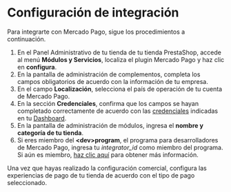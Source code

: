 # Configuración de integración
 
Para integrarte con Mercado Pago, sigue los procedimientos a continuación.
 
1. En el Panel Administrativo de tu tienda de tu tienda PrestaShop, accede al menú **Módulos y Servicios**, localiza el plugin Mercado Pago y haz clic en **configura**.
2. En la pantalla de administración de complementos, completa los campos obligatorios de acuerdo con la información de tu empresa.
3. En el campo **Localización**, selecciona el país de operación de tu cuenta de Mercado Pago.
4. En la sección **Credenciales**, confirma que los campos se hayan completado correctamente de acuerdo con las [credenciales](/developers/es/guides/additional-content/credentials/credentials) indicadas en tu [Dashboard](/developers/es/guides/additional-content/your-integrations/introduction).
5. En la pantalla de administración de módulos, ingresa el **nombre y categoría de tu tienda**.
6. Si eres miembro del **&lt;dev&gt;program**, el programa para desarrolladores de Mercado Pago, ingresa tu *integrator_id* como miembro del programa. Si aún es miembro, [haz clic aquí](/developers/es/developer-program) para obtener más información.
 
Una vez que hayas realizado la configuración comercial, configura las experiencias de pago de tu tienda de acuerdo con el tipo de pago seleccionado.
